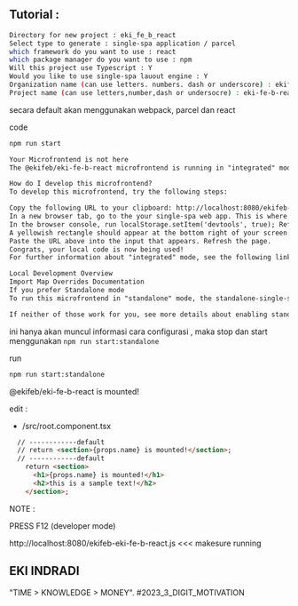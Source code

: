 
## Tutorial : 

```sh
Directory for new project : eki_fe_b_react
Select type to generate : single-spa application / parcel
which framework do you want to use : react
which package manager do you want to use : npm
Will this project use Typescript : Y
Would you like to use single-spa lauout engine : Y
Organization name (can use letters. numbers. dash or underscore) : ekifeb
Project name (can use letters,number,dash or undersocre) : eki-fe-b-react
```

secara default akan menggunakan webpack, parcel dan react


code
```sh
npm run start
```

```html
Your Microfrontend is not here
The @ekifeb/eki-fe-b-react microfrontend is running in "integrated" mode, since standalone-single-spa-webpack-plugin is disabled. This means that it does not work as a standalone application without changing configuration.

How do I develop this microfrontend?
To develop this microfrontend, try the following steps:

Copy the following URL to your clipboard: http://localhost:8080/ekifeb-eki-fe-b-react.js
In a new browser tab, go to the your single-spa web app. This is where your "root config" is running. You do not have to run the root config locally if it is already running on a deployed environment - go to the deployed environment directly.
In the browser console, run localStorage.setItem('devtools', true); Refresh the page.
A yellowish rectangle should appear at the bottom right of your screen. Click on it. Find the name @ekifeb/eki-fe-b-react and click on it. If it is not present, click on Add New Module.
Paste the URL above into the input that appears. Refresh the page.
Congrats, your local code is now being used!
For further information about "integrated" mode, see the following links:

Local Development Overview
Import Map Overrides Documentation
If you prefer Standalone mode
To run this microfrontend in "standalone" mode, the standalone-single-spa-webpack-plugin must not be disabled. In some cases, this is done by running npm run start:standalone. Alternatively, you can add --env standalone to your package.json start script if you are using webpack-config-single-spa.

If neither of those work for you, see more details about enabling standalone mode at Standalone Plugin Documentation.
```

ini hanya akan muncul informasi cara configurasi , maka stop dan start menggunakan `npm run start:standalone`

run
```sh
npm run start:standalone
```
@ekifeb/eki-fe-b-react is mounted!


edit :
- /src/root.component.tsx
```html
  // ------------default
  // return <section>{props.name} is mounted!</section>;
  // ------------default
    return <section>
      <h1>{props.name} is mounted!</h1>
      <h2>this is a sample text!</h2>
    </section>;
```



NOTE :

PRESS F12 (developer mode)

http://localhost:8080/ekifeb-eki-fe-b-react.js <<< makesure running 



## EKI INDRADI

"TIME > KNOWLEDGE > MONEY". #2023_3_DIGIT_MOTIVATION












